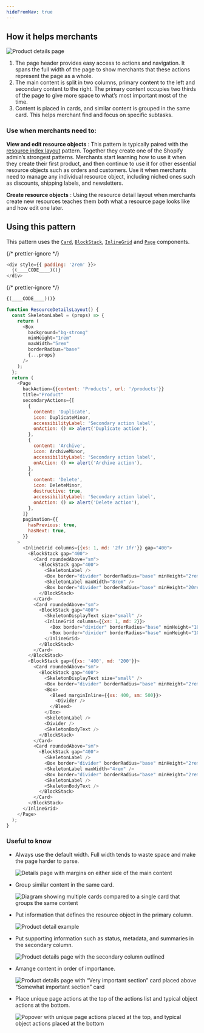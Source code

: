 ```yaml
---
hideFromNav: true
---
```


<HowItHelps>

## How it helps merchants

![Product details page](/images/patterns/resource-details-layout/resource-detail-cover-image.png)

1. The page header provides easy access to actions and navigation. It spans the full width of the page to show merchants that these actions represent the page as a whole.
2. The main content is split in two columns, primary content to the left and secondary content to the right. The primary content occupies two thirds of the page to give more space to what’s most important most of the time.
3. Content is placed in cards, and similar content is grouped in the same card. This helps merchant find and focus on specific subtasks.

<DefinitionTable>

### Use when merchants need to:

**View and edit resource objects**
: This pattern is typically paired with the [resource index layout](/patterns/resource-index-layout) pattern. Together they create one of the Shopify admin’s strongest patterns. Merchants start learning how to use it when they create their first product, and then continue to use it for other essential resource objects such as orders and customers. Use it when merchants need to manage any individual resource object, including niched ones such as discounts, shipping labels, and newsletters.

**Create resource objects**
: Using the resource detail layout when merchants create new resources teaches them both what a resource page looks like and how edit one later.

</DefinitionTable>
</HowItHelps>
<Usage>

## Using this pattern

This pattern uses the [`Card`](/components/layout-and-structure/card), [`BlockStack`](/components/layout-and-structure/block-stack), [`InlineGrid`](/components/layout-and-structure/inline-grid) and [`Page`](/components/layout-and-structure/page) components.

{/* prettier-ignore */}
```javascript {"type":"previewContext","for":"example"}
<div style={{ padding: '2rem' }}>
  {(____CODE____)()}
</div>
```

{/* prettier-ignore */}
```javascript {"type":"sandboxContext","for":"example"}
{(____CODE____)()}
```

```javascript {"type":"livePreview","id":"example","title":"Resource details layout"}
function ResourceDetailsLayout() {
  const SkeletonLabel = (props) => {
    return (
      <Box
        background="bg-strong"
        minHeight="1rem"
        maxWidth="5rem"
        borderRadius="base"
        {...props}
      />
    );
  };
  return (
    <Page
      backAction={{content: 'Products', url: '/products'}}
      title="Product"
      secondaryActions={[
        {
          content: 'Duplicate',
          icon: DuplicateMinor,
          accessibilityLabel: 'Secondary action label',
          onAction: () => alert('Duplicate action'),
        },
        {
          content: 'Archive',
          icon: ArchiveMinor,
          accessibilityLabel: 'Secondary action label',
          onAction: () => alert('Archive action'),
        },
        {
          content: 'Delete',
          icon: DeleteMinor,
          destructive: true,
          accessibilityLabel: 'Secondary action label',
          onAction: () => alert('Delete action'),
        },
      ]}
      pagination={{
        hasPrevious: true,
        hasNext: true,
      }}
    >
      <InlineGrid columns={{xs: 1, md: '2fr 1fr'}} gap="400">
        <BlockStack gap="400">
          <Card roundedAbove="sm">
            <BlockStack gap="400">
              <SkeletonLabel />
              <Box border="divider" borderRadius="base" minHeight="2rem" />
              <SkeletonLabel maxWidth="8rem" />
              <Box border="divider" borderRadius="base" minHeight="20rem" />
            </BlockStack>
          </Card>
          <Card roundedAbove="sm">
            <BlockStack gap="400">
              <SkeletonDisplayText size="small" />
              <InlineGrid columns={{xs: 1, md: 2}}>
                <Box border="divider" borderRadius="base" minHeight="10rem" />
                <Box border="divider" borderRadius="base" minHeight="10rem" />
              </InlineGrid>
            </BlockStack>
          </Card>
        </BlockStack>
        <BlockStack gap={{xs: '400', md: '200'}}>
          <Card roundedAbove="sm">
            <BlockStack gap="400">
              <SkeletonDisplayText size="small" />
              <Box border="divider" borderRadius="base" minHeight="2rem" />
              <Box>
                <Bleed marginInline={{xs: 400, sm: 500}}>
                  <Divider />
                </Bleed>
              </Box>
              <SkeletonLabel />
              <Divider />
              <SkeletonBodyText />
            </BlockStack>
          </Card>
          <Card roundedAbove="sm">
            <BlockStack gap="400">
              <SkeletonLabel />
              <Box border="divider" borderRadius="base" minHeight="2rem" />
              <SkeletonLabel maxWidth="4rem" />
              <Box border="divider" borderRadius="base" minHeight="2rem" />
              <SkeletonLabel />
              <SkeletonBodyText />
            </BlockStack>
          </Card>
        </BlockStack>
      </InlineGrid>
    </Page>
  );
}
```

</Usage>

### Useful to know

<SideBySide>

- Always use the default width. Full width tends to waste space and make the page harder to parse.

  ![Details page with margins on either side of the main content](/images/patterns/resource-details-layout/resource-detail-usage-1.png)

- Group similar content in the same card.

  ![Diagram showing multiple cards compared to a single card that groups the same content](/images/patterns/resource-details-layout/resource-detail-usage-2.png)

- Put information that defines the resource object in the primary column.

  ![Product detail example](/images/patterns/resource-details-layout/resource-detail-usage-3.png)

- Put supporting information such as status, metadata, and summaries in the secondary column.

  ![Product details page with the secondary column outlined](/images/patterns/resource-details-layout/resource-detail-usage-4.png)

- Arrange content in order of importance.

  ![Product details page with “Very important section” card placed above “Somewhat important section” card](/images/patterns/resource-details-layout/resource-detail-usage-5.png)

- Place unique page actions at the top of the actions list and typical object actions at the bottom.

  ![Popover with unique page actions placed at the top, and typical object actions placed at the bottom](/images/patterns/resource-details-layout/resource-detail-usage-6.png)

</SideBySide>
